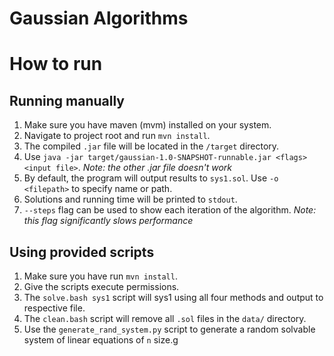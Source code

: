 # Gaussian Algorithms

# How to run

## Running manually

1. Make sure you have maven (mvm) installed on your system.
2. Navigate to project root and run `mvn install`.
3. The compiled `.jar` file will be located in the `/target` directory.
4. Use `java -jar target/gaussian-1.0-SNAPSHOT-runnable.jar <flags> <input file>`. *Note: the other .jar file doesn't work*
5. By default, the program will output results to `sys1.sol`. Use `-o <filepath>` to specify name or path.
6. Solutions and running time will be printed to `stdout`.
7. `--steps` flag can be used to show each iteration of the algorithm. *Note: this flag significantly slows performance*

## Using provided scripts

1. Make sure you have run `mvn install`.
2. Give the scripts execute permissions.
3. The `solve.bash sys1` script will sys1 using all four methods and output to respective file.
4. The `clean.bash` script will remove all `.sol` files in the `data/` directory.
5. Use the `generate_rand_system.py` script to generate a random solvable system of linear equations of `n` size.g